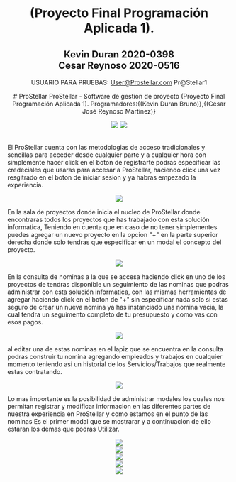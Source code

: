 <div id="header" align="center">
 
  <h1>(Proyecto Final Programación Aplicada 1).</h1>
  <h2>Kevin Duran 2020-0398<br>Cesar Reynoso 2020-0516</h2>
  
  
  USUARIO PARA PRUEBAS:
User@Prostellar.com
Pr@Stellar1
  
  <p style="font-family; monospace">
      # ProStellar
      ProStellar - Software de gestión de proyecto 
      (Proyecto Final Programación Aplicada 1).
      Programadores:{(Kevin Duran Bruno)},{(Cesar José Reynoso Martinez)}
  </p>

</div>


<div align="center">
  <img src="https://user-images.githubusercontent.com/122837710/228116149-1a17f60b-946a-4930-81ec-286dc1b15056.png"/>
  <img src="https://user-images.githubusercontent.com/122837710/228116233-4b9dc6ca-e0d5-4293-8db8-3f205c2448fd.png"/>
  <br>
  <br>
 
  
</div>
<div>
  <p style="font-family; monospace">
        El ProStellar cuenta con las metodologias de acceso tradicionales y sencillas para acceder desde cualquier parte y a cualquier hora
        con simplemente hacer click en el boton de registrarte podras especificar las credeciales que usaras para accesar a ProStellar,
        haciendo click una vez resgitrado en el boton de iniciar sesion y ya habras empezado la experiencia.
    </p>
</div>
<div align = "center">
   <img src="https://i.postimg.cc/yNZVHc3V/Login.png"/>
</div>

<div>
  <p style="font-family; monospace">
        En la sala de proyectos donde inicia el nucleo de ProStellar donde encontraras todos los proyectos que has trabajado con esta solución informatica,
        Teniendo en cuenta que en caso de no tener simplementes puedes agregar un nuevo proyecto en la opcion "+" en la parte superior derecha donde solo tendras que 
         especificar en un modal el concepto del proyecto.
    </p>
</div>
<div align = "center">
   <img src="https://i.postimg.cc/cJRfJKVS/Sala-de-proyectos.png"/>
</div>

<div>
  <p style="font-family; monospace">
       En la consulta de nominas a la que se accesa haciendo click en uno de los proyectos de tendras disponible un seguimiento de las nominas que podras
       administrar con esta solución informatica, con las mismas herramientas de agregar haciendo click en el boton de "+" sin especificar nada solo si 
       estas seguro de crear un nueva nomina ya has instanciado una nomina vacia, la cual tendra un seguimento completo de tu presupuesto y como vas con esos
       pagos.
    </p>
</div>
<div align = "center">
   <img src="https://i.postimg.cc/MHPFr3Dd/Nominas.png"/>
</div>

<div>
  <p style="font-family; monospace">
       al editar una de estas nominas en el lapiz que se encuentra en la consulta podras construir tu nomina agregando empleados y trabajos en cualquier momento
       teniendo asi un historial de los Servicios/Trabajos que realmente estas contratando.
    </p>
</div>
<div align = "center">
   <img src="https://i.postimg.cc/sf43Xzj7/Empleados.png"/>
</div>

<div>
  <p style="font-family; monospace">
       Lo mas importante es la posibilidad de administrar modales los cuales nos permitan registrar y modificar informacion en las diferentes partes de nuestra 
   experiencia en ProStellar y como estamos en el punto de las nominas Es el primer modal que se mostrarar y a continuacion de ello estaran los demas que podras 
   Utilizar.
    </p>
</div>
<div align = "center">
   <img src="https://i.postimg.cc/Y9J8KZVS/Modal-1.png">
   <br>
   <img src="https://i.postimg.cc/3xVkBhDW/Eliminar.png">
 <br>
   <img src="https://i.postimg.cc/SsJqtYFh/Opciones.png">
 <br>
   <img src="https://i.postimg.cc/kXxCZdZB/Modal-Trabajo.png">
 <br>
   <img src="https://i.postimg.cc/P5tgRvYR/Modal-Empleado.png">

   
   
 
</div>





